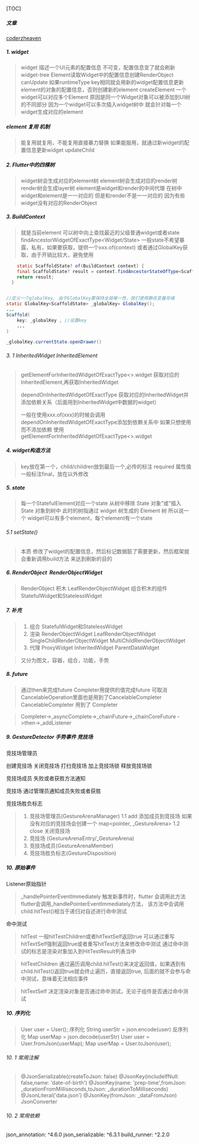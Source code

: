 [TOC]


##### 文章
[coderzheaven](https://www.coderzheaven.com/)

#####  1. widget

>widget  描述一个UI元素的配置信息
>不可变，配置信息变了就会刷新 widget-tree
>Element读取Widget中的配置信息创建RenderObject
>canUpdate
>如果runtimeType key相同就会用新的widget配置信息更新element的对象的配置信息，否则创建新的element
>createElement
>一个widget可以对应多个Element
>原因是同一个Widget对象可以被添加到UI树的不同部分
>因为一个widget可以多次插入widget树中
>就会针对每一个widget生成对应的element


##### element 复用 机制
>能复用就复用，不能复用直接暴力替换
>如果能服用，就通过新widget的配置信息更新widget
>updateChild



#####  2. Flutter中的四棵树
> widget树会生成对应的element树
> element树会生成对应的render树
> render树会生成layer树
> element是widget和render的中间代理
> 在树中widget和element是一一对应的
> 但是和render不是一一对应的
> 因为有些widget没有对应的RenderObject
>

#####  3. BuildContext
> 就是当前element
> 可以树中向上查找最近的父级普通widget或者state
> findAncestorWidgetOfExactType<Widget/State>
> 一般state不希望暴露，私有，如果要获取，提供一个xxx.of(context)
> 或者通过GlobalKey获取，由于开销比较大，避免使用

```java
    static ScaffoldState? of(BuildContext context) {
    final ScaffoldState? result = context.findAncestorStateOfType<ScaffoldState>();
    return result;
  }


//定义一个globalKey, 由于GlobalKey要保持全局唯一性，我们使用静态变量存储
static GlobalKey<ScaffoldState> _globalKey= GlobalKey();
...
Scaffold(
    key: _globalKey , //设置key
    ...
)

_globalKey.currentState.openDrawer()

```


######  3. 1 InheritedWidget InheritedElement
> getElementForInheritedWidgetOfExactType<>.widget
> 获取对应的 InheritedElement,再获取InheritedWidget
>
> dependOnInheritedWidgetOfExactType
> 获取对应的InheritedWidget并添加依赖关系（后面用到InheritedWidget中数据的widget）
>
> 一般在使用xxx.of(xxx)的时候会调用dependOnInheritedWidgetOfExactType添加到依赖关系中
> 如果只想使用而不添加依赖 使用getElementForInheritedWidgetOfExactType<>.widget


##### 4. widget构造方法
>key放在第一个，child/children放到最后一个,必传的标注 required
>属性值一般标注final，放在以外修改


##### 5. state
>每一个StatefulElement对应一个state
>从树中移除 State 对象”或“插入 State 对象到树中
>此时的树指通过 widget 树生成的 Element 树
>所以说一个 widget可以有多个element，每个element有一个state


###### 5.1 setState()
>本质 修改了widget的配置信息，然后标记数据脏了需要更新，然后框架就会重新调用build方法 来达到刷新的目的


##### 6. RenderObject  RenderObjectWidget
>RenderObject 积木   LeafRenderObjectWidget
>组合积木的组件StatefulWidget和StatelessWidget


##### 7. 补充
> 1. 组合
> StatefulWidget和StatelessWidget
> 2. 渲染  RenderObjectWidget
>  LeafRenderObjectWidget
SingleChildRenderObjectWidget
MultiChildRenderObjectWidget
>  3. 代理 ProxyWidget
>  InheritedWidget  ParentDataWidget

>又分为图文，容器，组合，功能，手势


##### 8. future
> 通过then来完成future
> Completer用提供的值完成future
> 可取消CancelableOperation里面也是用到了CancelableCompleter
> CancelableCompleter 用到了 Completer

>Completer->\_asyncComplete->\_chainFuture->\_chainCoreFuture
>->then->\_addListener



##### 9. GestureDetector 手势事件 竞技场
竞技场管理员

创建竞技场
关闭竞技场
打扫竞技场
加上竞技场锁
释放竞技场锁

竞技场成员
失败或者获胜方法通知

竞技场
通过管理员通知成员失败或者获胜


竞技场胜负标志



> 1. 竞技场管理员(GestureArenaManager)
> 1.1 add 添加成员到竞技场 如果没有对应的竞技场会创建一个 map<pointer, \_GestureArena>
> 1.2 close 关闭竞技场
> 2. 竞技场 (GestureArenaEntry/\_GestureArena)
> 3. 竞技场成员(GestureArenaMember)
> 4. 竞技场胜负标志(GestureDisposition)




##### 10. 原始事件

Listener原始指针
>\_handlePointerEventImmediately
触发新事件时，flutter 会调用此方法
flutter会调用_handlePointerEventImmediately方法，
该方法中会调用child.hitTest()相当于递归对自述进行命中测试

命中测试
>hitTest
一般hitTestChildren或者hitTextSelf返回true
可以通过重写hitTextSelf强制返回true或者重写hitTest方法来修改命中测试
通过命中测试的标志是渲染对象加入到HitTestResult列表当中

>hitTestChildren
通过遍历调用child.hitTest()来决定返回值，如果遇到有child.hitTest()返回true就会终止遍历，直接返回true,
后面的就不会参与命中测试，意味着无法相应事件

>hitTextSelf
决定渲染对象是否通过命中测试，无论子组件是否通过命中测试






##### 10. 序列化
>User user = User();
>序列化
>String userStr = json.encode(user)
>反序列化
>Map userMap = json.decode(userStr)
>User user = User.fromJson(userMap);
>Map userMap = User.toJson(user);


###### 10. 1 常用注解
>@JsonSerializable(createToJson: false)
>@JsonKey(includeIfNull: false,name: 'date-of-birth')
>@JsonKey(name: 'prep-time',fromJson: \_durationFromMilliseconds,toJson: \_durationToMilliseconds)
>@JsonLiteral('data.json')
>@JsonKey(fromJson: \_dataFromJson)
>JsonConverter


###### 10. 2 常用依赖
json_annotation: ^4.6.0
json_serializable: ^6.3.1
build_runner: ^2.2.0





























